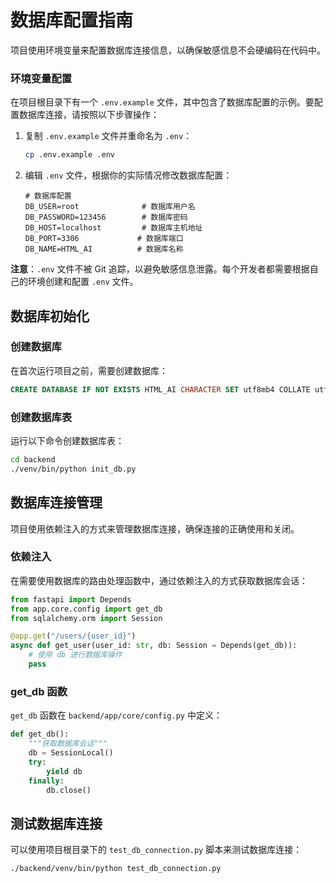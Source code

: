 # 数据库配置指南

项目使用环境变量来配置数据库连接信息，以确保敏感信息不会硬编码在代码中。

### 环境变量配置

在项目根目录下有一个 `.env.example` 文件，其中包含了数据库配置的示例。要配置数据库连接，请按照以下步骤操作：

1. 复制 `.env.example` 文件并重命名为 `.env`：
   ```bash
   cp .env.example .env
   ```

2. 编辑 `.env` 文件，根据你的实际情况修改数据库配置：
   ```env
   # 数据库配置
   DB_USER=root              # 数据库用户名
   DB_PASSWORD=123456        # 数据库密码
   DB_HOST=localhost         # 数据库主机地址
   DB_PORT=3306             # 数据库端口
   DB_NAME=HTML_AI          # 数据库名称
   ```

**注意**：`.env` 文件不被 Git 追踪，以避免敏感信息泄露。每个开发者都需要根据自己的环境创建和配置 `.env` 文件。



## 数据库初始化

### 创建数据库

在首次运行项目之前，需要创建数据库：

```sql
CREATE DATABASE IF NOT EXISTS HTML_AI CHARACTER SET utf8mb4 COLLATE utf8mb4_unicode_ci;
```

### 创建数据库表

运行以下命令创建数据库表：

```bash
cd backend
./venv/bin/python init_db.py
```

## 数据库连接管理

项目使用依赖注入的方式来管理数据库连接，确保连接的正确使用和关闭。

### 依赖注入

在需要使用数据库的路由处理函数中，通过依赖注入的方式获取数据库会话：

```python
from fastapi import Depends
from app.core.config import get_db
from sqlalchemy.orm import Session

@app.get("/users/{user_id}")
async def get_user(user_id: str, db: Session = Depends(get_db)):
    # 使用 db 进行数据库操作
    pass
```

### get_db 函数

`get_db` 函数在 `backend/app/core/config.py` 中定义：

```python
def get_db():
    """获取数据库会话"""
    db = SessionLocal()
    try:
        yield db
    finally:
        db.close()
```

## 测试数据库连接

可以使用项目根目录下的 `test_db_connection.py` 脚本来测试数据库连接：

```bash
./backend/venv/bin/python test_db_connection.py
```